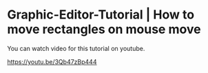 # Graphic-Editor-Tutorial | How to move rectangles on mouse move

You can watch video for this tutorial on youtube.

https://youtu.be/3Qb47zBp444
